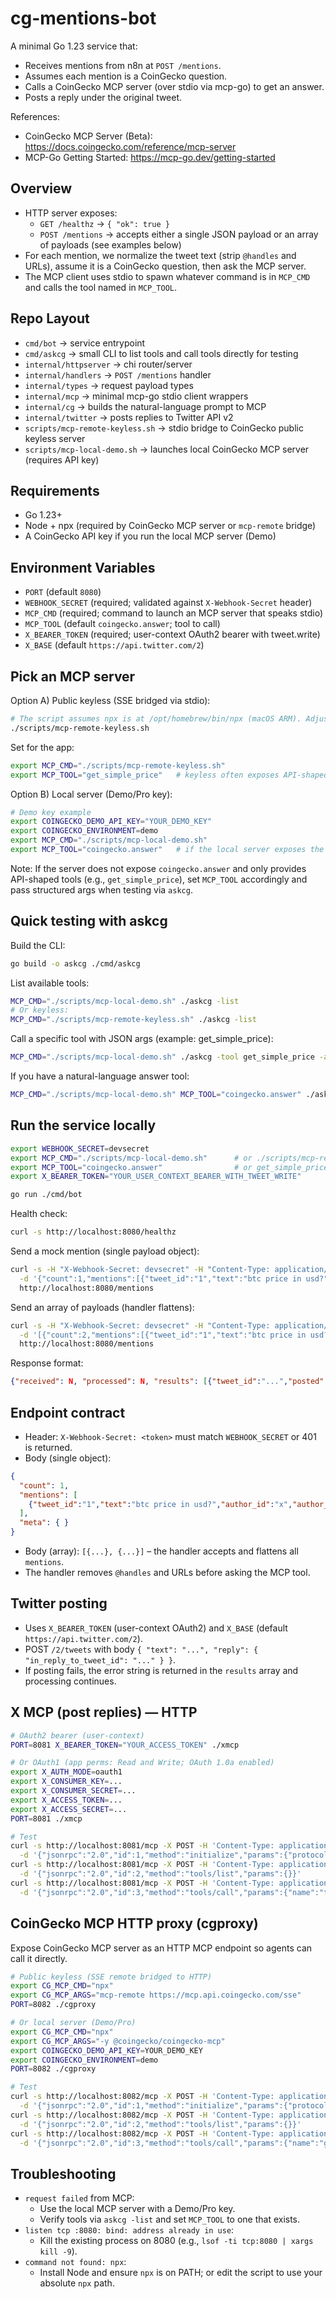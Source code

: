 # cg-mentions-bot

A minimal Go 1.23 service that:
- Receives mentions from n8n at `POST /mentions`.
- Assumes each mention is a CoinGecko question.
- Calls a CoinGecko MCP server (over stdio via mcp-go) to get an answer.
- Posts a reply under the original tweet.

References:
- CoinGecko MCP Server (Beta): https://docs.coingecko.com/reference/mcp-server
- MCP-Go Getting Started: https://mcp-go.dev/getting-started

## Overview
- HTTP server exposes:
  - `GET /healthz` → `{ "ok": true }`
  - `POST /mentions` → accepts either a single JSON payload or an array of payloads (see examples below)
- For each mention, we normalize the tweet text (strip `@handles` and URLs), assume it is a CoinGecko question, then ask the MCP server.
- The MCP client uses stdio to spawn whatever command is in `MCP_CMD` and calls the tool named in `MCP_TOOL`.

## Repo Layout
- `cmd/bot` → service entrypoint
- `cmd/askcg` → small CLI to list tools and call tools directly for testing
- `internal/httpserver` → chi router/server
- `internal/handlers` → `POST /mentions` handler
- `internal/types` → request payload types
- `internal/mcp` → minimal mcp-go stdio client wrappers
- `internal/cg` → builds the natural-language prompt to MCP
- `internal/twitter` → posts replies to Twitter API v2
- `scripts/mcp-remote-keyless.sh` → stdio bridge to CoinGecko public keyless server
- `scripts/mcp-local-demo.sh` → launches local CoinGecko MCP server (requires API key)

## Requirements
- Go 1.23+
- Node + npx (required by CoinGecko MCP server or `mcp-remote` bridge)
- A CoinGecko API key if you run the local MCP server (Demo)

## Environment Variables
- `PORT` (default `8080`)
- `WEBHOOK_SECRET` (required; validated against `X-Webhook-Secret` header)
- `MCP_CMD` (required; command to launch an MCP server that speaks stdio)
- `MCP_TOOL` (default `coingecko.answer`; tool to call)
- `X_BEARER_TOKEN` (required; user-context OAuth2 bearer with tweet.write)
- `X_BASE` (default `https://api.twitter.com/2`)

## Pick an MCP server

Option A) Public keyless (SSE bridged via stdio):
```bash
# The script assumes npx is at /opt/homebrew/bin/npx (macOS ARM). Adjust if needed.
./scripts/mcp-remote-keyless.sh
```
Set for the app:
```bash
export MCP_CMD="./scripts/mcp-remote-keyless.sh"
export MCP_TOOL="get_simple_price"   # keyless often exposes API-shaped tools, not NL "answer"
```

Option B) Local server (Demo/Pro key):
```bash
# Demo key example
export COINGECKO_DEMO_API_KEY="YOUR_DEMO_KEY"
export COINGECKO_ENVIRONMENT=demo
export MCP_CMD="./scripts/mcp-local-demo.sh"
export MCP_TOOL="coingecko.answer"   # if the local server exposes the NL answer tool
```

Note: If the server does not expose `coingecko.answer` and only provides API-shaped tools (e.g., `get_simple_price`), set `MCP_TOOL` accordingly and pass structured args when testing via `askcg`.

## Quick testing with askcg

Build the CLI:
```bash
go build -o askcg ./cmd/askcg
```

List available tools:
```bash
MCP_CMD="./scripts/mcp-local-demo.sh" ./askcg -list
# Or keyless:
MCP_CMD="./scripts/mcp-remote-keyless.sh" ./askcg -list
```

Call a specific tool with JSON args (example: get_simple_price):
```bash
MCP_CMD="./scripts/mcp-local-demo.sh" ./askcg -tool get_simple_price -args '{"ids":"bitcoin","vs_currencies":"usd"}'
```

If you have a natural-language answer tool:
```bash
MCP_CMD="./scripts/mcp-local-demo.sh" MCP_TOOL="coingecko.answer" ./askcg -q "price of btc in usd?"
```

## Run the service locally
```bash
export WEBHOOK_SECRET=devsecret
export MCP_CMD="./scripts/mcp-local-demo.sh"      # or ./scripts/mcp-remote-keyless.sh
export MCP_TOOL="coingecko.answer"                # or get_simple_price if answer is not available
export X_BEARER_TOKEN="YOUR_USER_CONTEXT_BEARER_WITH_TWEET_WRITE"

go run ./cmd/bot
```

Health check:
```bash
curl -s http://localhost:8080/healthz
```

Send a mock mention (single payload object):
```bash
curl -s -H "X-Webhook-Secret: devsecret" -H "Content-Type: application/json" \
  -d '{"count":1,"mentions":[{"tweet_id":"1","text":"btc price in usd?","author_id":"x","author_username":"u","conversation_id":"1","created_at":"2025-01-01T00:00:00Z"}]}' \
  http://localhost:8080/mentions
```

Send an array of payloads (handler flattens):
```bash
curl -s -H "X-Webhook-Secret: devsecret" -H "Content-Type: application/json" \
  -d '[{"count":2,"mentions":[{"tweet_id":"1","text":"btc price in usd?","author_id":"x","author_username":"u","conversation_id":"1","created_at":"2025-01-01T00:00:00Z"},{"tweet_id":"2","text":"eth market cap?","author_id":"y","author_username":"v","conversation_id":"2","created_at":"2025-01-01T00:01:00Z"}]}]' \
  http://localhost:8080/mentions
```

Response format:
```json
{"received": N, "processed": N, "results": [{"tweet_id":"...","posted":true|false,"error":"...optional"}]}
```

## Endpoint contract
- Header: `X-Webhook-Secret: <token>` must match `WEBHOOK_SECRET` or 401 is returned.
- Body (single object):
```json
{
  "count": 1,
  "mentions": [
    {"tweet_id":"1","text":"btc price in usd?","author_id":"x","author_username":"u","conversation_id":"1","created_at":"2025-01-01T00:00:00Z"}
  ],
  "meta": { }
}
```
- Body (array): `[{...}, {...}]` – the handler accepts and flattens all `mentions`.
- The handler removes `@handles` and URLs before asking the MCP tool.

## Twitter posting
- Uses `X_BEARER_TOKEN` (user-context OAuth2) and `X_BASE` (default `https://api.twitter.com/2`).
- POST `/2/tweets` with body `{ "text": "...", "reply": { "in_reply_to_tweet_id": "..." } }`.
- If posting fails, the error string is returned in the `results` array and processing continues.

## X MCP (post replies) — HTTP
```bash
# OAuth2 bearer (user-context)
PORT=8081 X_BEARER_TOKEN="YOUR_ACCESS_TOKEN" ./xmcp

# Or OAuth1 (app perms: Read and Write; OAuth 1.0a enabled)
export X_AUTH_MODE=oauth1
export X_CONSUMER_KEY=...
export X_CONSUMER_SECRET=...
export X_ACCESS_TOKEN=...
export X_ACCESS_SECRET=...
PORT=8081 ./xmcp

# Test
curl -s http://localhost:8081/mcp -X POST -H 'Content-Type: application/json' \
  -d '{"jsonrpc":"2.0","id":1,"method":"initialize","params":{"protocolVersion":"2025-06-18","capabilities":{},"clientInfo":{"name":"test","version":"0.1.0"}}}'
curl -s http://localhost:8081/mcp -X POST -H 'Content-Type: application/json' \
  -d '{"jsonrpc":"2.0","id":2,"method":"tools/list","params":{}}'
curl -s http://localhost:8081/mcp -X POST -H 'Content-Type: application/json' \
  -d '{"jsonrpc":"2.0","id":3,"method":"tools/call","params":{"name":"twitter.post_reply","arguments":{"in_reply_to_tweet_id":"<tweet_id>","text":"hello from XMCP"}}}'
```

## CoinGecko MCP HTTP proxy (cgproxy)
Expose CoinGecko MCP server as an HTTP MCP endpoint so agents can call it directly.
```bash
# Public keyless (SSE remote bridged to HTTP)
export CG_MCP_CMD="npx"
export CG_MCP_ARGS="mcp-remote https://mcp.api.coingecko.com/sse"
PORT=8082 ./cgproxy

# Or local server (Demo/Pro)
export CG_MCP_CMD="npx"
export CG_MCP_ARGS="-y @coingecko/coingecko-mcp"
export COINGECKO_DEMO_API_KEY=YOUR_DEMO_KEY
export COINGECKO_ENVIRONMENT=demo
PORT=8082 ./cgproxy

# Test
curl -s http://localhost:8082/mcp -X POST -H 'Content-Type: application/json' \
  -d '{"jsonrpc":"2.0","id":1,"method":"initialize","params":{"protocolVersion":"2025-06-18","capabilities":{},"clientInfo":{"name":"test","version":"0.1.0"}}}'
curl -s http://localhost:8082/mcp -X POST -H 'Content-Type: application/json' \
  -d '{"jsonrpc":"2.0","id":2,"method":"tools/list","params":{}}'
curl -s http://localhost:8082/mcp -X POST -H 'Content-Type: application/json' \
  -d '{"jsonrpc":"2.0","id":3,"method":"tools/call","params":{"name":"get_simple_price","arguments":{"ids":"bitcoin","vs_currencies":"usd"}}}'
```

## Troubleshooting
- `request failed` from MCP:
  - Use the local MCP server with a Demo/Pro key.
  - Verify tools via `askcg -list` and set `MCP_TOOL` to one that exists.
- `listen tcp :8080: bind: address already in use`:
  - Kill the existing process on 8080 (e.g., `lsof -ti tcp:8080 | xargs kill -9`).
- `command not found: npx`:
  - Install Node and ensure `npx` is on PATH; or edit the script to use your absolute `npx` path.

